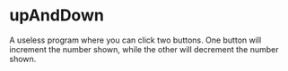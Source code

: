 # upAndDown
A useless program where you can click two buttons. One button will increment the number shown, while the other will decrement the number shown.
